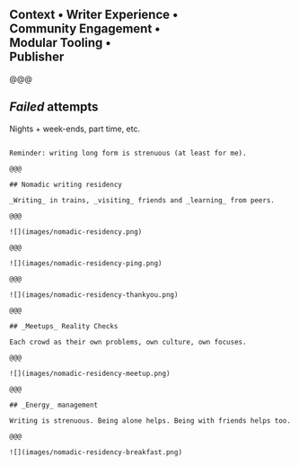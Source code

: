 <!-- .slide: data-state="contrasted" -->

## Context • Writer Experience • <br> **Community Engagement** • <br> Modular Tooling • <br> Publisher

@@@

## _Failed_ attempts

Nights + week-ends, part time, etc.

~~~~

Reminder: writing long form is strenuous (at least for me).

@@@

## Nomadic writing residency

_Writing_ in trains, _visiting_ friends and _learning_ from peers.

@@@

![](images/nomadic-residency.png)

@@@

![](images/nomadic-residency-ping.png)

@@@

![](images/nomadic-residency-thankyou.png)

@@@

## _Meetups_ Reality Checks

Each crowd as their own problems, own culture, own focuses.

@@@

![](images/nomadic-residency-meetup.png)

@@@

## _Energy_ management

Writing is strenuous. Being alone helps. Being with friends helps too.

@@@

![](images/nomadic-residency-breakfast.png)
